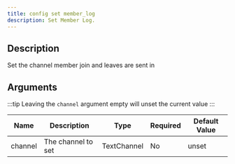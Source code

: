 ```yaml
---
title: config set member_log
description: Set Member Log.
---
```


## Description

Set the channel member join and leaves are sent in

## Arguments

:::tip
Leaving the `channel` argument empty will unset the current value
:::

| Name    | Description        | Type        | Required | Default Value |
| ------- | ------------------ | ----------- | -------- | ------------- |
| channel | The channel to set | TextChannel | No       | unset         |
